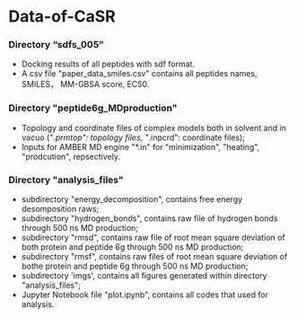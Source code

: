 # Data-of-CaSR

### Directory “sdfs_005”
- Docking results of all peptides with sdf format.
- A csv file "paper_data_smiles.csv" contains all peptides names, SMILES， MM-GBSA score, EC50.

### Directory "peptide6g_MDproduction" 
- Topology and coordinate files of complex models both in solvent and in vacuo ("*.prmtop": topology files, "*.inpcrd": coordinate files);
- Inputs for AMBER MD engine "*.in" for "minimization", "heating", "prodcution", repsectively.

### Directory "analysis_files"
- subdirectory "energy_decomposition", contains free energy desomposition raws;
- subdirectory "hydrogen_bonds", contains raw file of hydrogen bonds through 500 ns MD production;
- subdirectory "rmsd", contains raw file of root mean square deviation of both protein and peptide 6g through 500 ns MD production;
- subdirectory "rmsf", contains raw files of root mean square deviation of bothe protein and peptide 6g through 500 ns MD production;
- subdirectory 'imgs', contains all figures generated within directory "analysis_files";
- Jupyter Notebook file "plot.ipynb", contains all codes that used for analysis.


